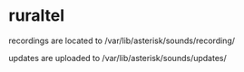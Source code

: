 # ruraltel

recordings are located to /var/lib/asterisk/sounds/recording/

updates are uploaded to /var/lib/asterisk/sounds/updates/
